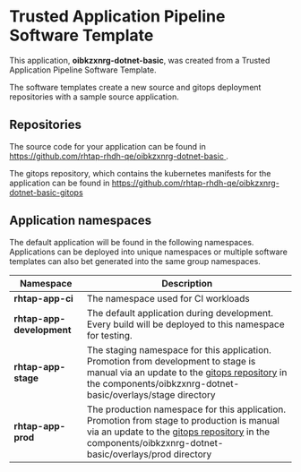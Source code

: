 # Trusted Application Pipeline Software Template

This application, **oibkzxnrg-dotnet-basic**, was created from a Trusted Application Pipeline Software Template.

The software templates create a new source and gitops deployment repositories with a sample source application. 

## Repositories

The source code for your application can be found in [https://github.com/rhtap-rhdh-qe/oibkzxnrg-dotnet-basic ](https://github.com/rhtap-rhdh-qe/oibkzxnrg-dotnet-basic ).
 
The gitops repository, which contains the kubernetes manifests for the application can be found in 
[https://github.com/rhtap-rhdh-qe/oibkzxnrg-dotnet-basic-gitops ](https://github.com/rhtap-rhdh-qe/oibkzxnrg-dotnet-basic-gitops ) 

## Application namespaces 

The default application will be found in the following namespaces. Applications can be deployed into unique namespaces or multiple software templates can also bet generated into the same group namespaces.  

|  Namespace   |  Description   |  
| -------- | -------- |
| **rhtap-app-ci** | The namespace used for CI workloads |
| **rhtap-app-development** | The default application during development. Every build will be deployed to this namespace for testing. |
| **rhtap-app-stage** | The staging namespace for this application. Promotion from development to stage is manual via an update to the [gitops repository](https://github.com/rhtap-rhdh-qe/oibkzxnrg-dotnet-basic-gitops ) in the components/oibkzxnrg-dotnet-basic/overlays/stage directory |
| **rhtap-app-prod** | The production namespace for this application. Promotion from stage to production is manual via an update to the [gitops repository](https://github.com/rhtap-rhdh-qe/oibkzxnrg-dotnet-basic-gitops ) in the components/oibkzxnrg-dotnet-basic/overlays/prod directory |